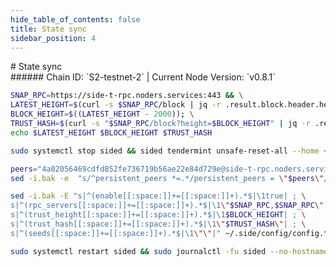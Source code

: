 ```yaml
---
hide_table_of_contents: false
title: State sync
sidebar_position: 4
---
```


<div class="h1-with-icon icon-side">
# State sync
</div>
###### Chain ID: `S2-testnet-2` | Current Node Version: `v0.8.1`

```bash
SNAP_RPC=https://side-t-rpc.noders.services:443 && \
LATEST_HEIGHT=$(curl -s $SNAP_RPC/block | jq -r .result.block.header.height); \
BLOCK_HEIGHT=$((LATEST_HEIGHT - 2000)); \
TRUST_HASH=$(curl -s "$SNAP_RPC/block?height=$BLOCK_HEIGHT" | jq -r .result.block_id.hash) && \
echo $LATEST_HEIGHT $BLOCK_HEIGHT $TRUST_HASH
```
```bash
sudo systemctl stop sided && sided tendermint unsafe-reset-all --home ~/.side --keep-addr-book
```
```bash
peers="4a02056469cdfd852fe736719b56ae22e84d729e@side-t-rpc.noders.services:26656"
sed -i.bak -e  "s/^persistent_peers *=.*/persistent_peers = \"$peers\"/" ~/.side/config/config.toml
```
```bash
sed -i.bak -E "s|^(enable[[:space:]]+=[[:space:]]+).*$|\1true| ; \
s|^(rpc_servers[[:space:]]+=[[:space:]]+).*$|\1\"$SNAP_RPC,$SNAP_RPC\"| ; \
s|^(trust_height[[:space:]]+=[[:space:]]+).*$|\1$BLOCK_HEIGHT| ; \
s|^(trust_hash[[:space:]]+=[[:space:]]+).*$|\1\"$TRUST_HASH\"| ; \
s|^(seeds[[:space:]]+=[[:space:]]+).*$|\1\"\"|" ~/.side/config/config.toml
```
```bash
sudo systemctl restart sided && sudo journalctl -fu sided --no-hostname -o cat
```

